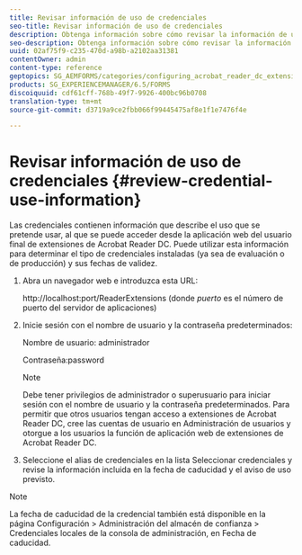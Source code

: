 ```yaml
---
title: Revisar información de uso de credenciales
seo-title: Revisar información de uso de credenciales
description: Obtenga información sobre cómo revisar la información de uso de credenciales.
seo-description: Obtenga información sobre cómo revisar la información de uso de credenciales.
uuid: 02af75f9-c235-470d-a98b-a2102aa31381
contentOwner: admin
content-type: reference
geptopics: SG_AEMFORMS/categories/configuring_acrobat_reader_dc_extensions
products: SG_EXPERIENCEMANAGER/6.5/FORMS
discoiquuid: cdf61cff-768b-49f7-9926-400bc96b0708
translation-type: tm+mt
source-git-commit: d3719a9ce2fbb066f99445475af8e1f1e7476f4e

---
```



# Revisar información de uso de credenciales {#review-credential-use-information}

Las credenciales contienen información que describe el uso que se pretende usar, al que se puede acceder desde la aplicación web del usuario final de extensiones de Acrobat Reader DC. Puede utilizar esta información para determinar el tipo de credenciales instaladas (ya sea de evaluación o de producción) y sus fechas de validez.

1. Abra un navegador web e introduzca esta URL:

   http://localhost:port/ReaderExtensions (donde *puerto* es el número de puerto del servidor de aplicaciones)

1. Inicie sesión con el nombre de usuario y la contraseña predeterminados:

   Nombre de usuario: administrador

   Contraseña:password

   >[!NOTE]
   >
   >Debe tener privilegios de administrador o superusuario para iniciar sesión con el nombre de usuario y la contraseña predeterminados. Para permitir que otros usuarios tengan acceso a extensiones de Acrobat Reader DC, cree las cuentas de usuario en Administración de usuarios y otorgue a los usuarios la función de aplicación web de extensiones de Acrobat Reader DC.

1. Seleccione el alias de credenciales en la lista Seleccionar credenciales y revise la información incluida en la fecha de caducidad y el aviso de uso previsto.

>[!NOTE]
>
>La fecha de caducidad de la credencial también está disponible en la página Configuración > Administración del almacén de confianza > Credenciales locales de la consola de administración, en Fecha de caducidad.


